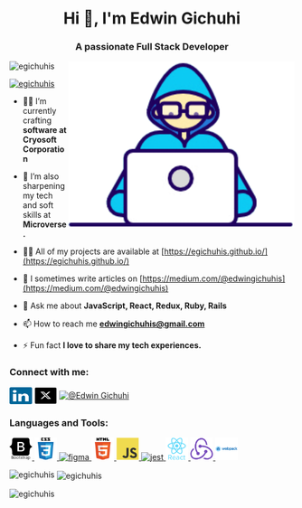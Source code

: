 ### <h1 align="center">Hi 👋, I'm Edwin Gichuhi</h1>

<h3 align="center">A passionate Full Stack Developer</h3>
<img width="400" align="right"src="./images/Developer.gif">

<p align="left"> <img src="https://komarev.com/ghpvc/?username=egichuhis&label=Profile%20views&color=0e75b6&style=flat" alt="egichuhis" /> </p>

<p align="left"> <a href="https://twitter.com/egichuhis" target="blank"><img src="https://img.shields.io/twitter/follow/egichuhis?logo=twitter&style=for-the-badge" alt="egichuhis" /></a> </p>

- 👨‍💻 I’m currently crafting **software at Cryosoft Corporation**
- 🌱 I’m also sharpening my tech and soft skills at **Microverse.**
- 👨‍💻 All of my projects are available at [https://egichuhis.github.io/](https://egichuhis.github.io/)

- 📝 I sometimes write articles on [https://medium.com/@edwingichuhis](https://medium.com/@edwingichuhis)

- 💬 Ask me about **JavaScript, React, Redux, Ruby, Rails**

- 📫 How to reach me **<edwingichuhis@gmail.com>**

- ⚡ Fun fact **I love to share my tech experiences.**

<h3 align="left">Connect with me:</h3>
<p align="left">
<a href="https://www.linkedin.com/in/edwin-gichuhi/" target="blank"><img align="center" src="./images/linkedin.svg" alt="Edwin Gichuhi" height="30" width="40" /></a>
<a href="https://x.com/egichuhis" target="blank"><img align="center" src="./images/x.svg" alt="egichuhis" height="30" width="40" /></a>
<a href="https://medium.com/@edwingichuhis" target="blank"><img align="center" src="https://raw.githubusercontent.com/rahuldkjain/github-profile-readme-generator/master/src/images/icons/Social/medium.svg" alt="@Edwin Gichuhi" height="30" width="40" /></a>
</p>

<h3 align="left">Languages and Tools:</h3>
<p align="left"> <a href="https://getbootstrap.com" target="_blank" rel="noreferrer"> <img src="https://raw.githubusercontent.com/devicons/devicon/master/icons/bootstrap/bootstrap-plain-wordmark.svg" alt="bootstrap" width="40" height="40"/> </a> <a href="https://www.w3schools.com/css/" target="_blank" rel="noreferrer"> <img src="https://raw.githubusercontent.com/devicons/devicon/master/icons/css3/css3-original-wordmark.svg" alt="css3" width="40" height="40"/> </a> <a href="https://www.figma.com/" target="_blank" rel="noreferrer"> <img src="https://www.vectorlogo.zone/logos/figma/figma-icon.svg" alt="figma" width="40" height="40"/> </a> <a href="https://www.w3.org/html/" target="_blank" rel="noreferrer"> <img src="https://raw.githubusercontent.com/devicons/devicon/master/icons/html5/html5-original-wordmark.svg" alt="html5" width="40" height="40"/> </a> <a href="https://developer.mozilla.org/en-US/docs/Web/JavaScript" target="_blank" rel="noreferrer"> <img src="https://raw.githubusercontent.com/devicons/devicon/master/icons/javascript/javascript-original.svg" alt="javascript" width="40" height="40"/> </a> <a href="https://jestjs.io" target="_blank" rel="noreferrer"> <img src="https://www.vectorlogo.zone/logos/jestjsio/jestjsio-icon.svg" alt="jest" width="40" height="40"/> </a> <a href="https://reactjs.org/" target="_blank" rel="noreferrer"> <img src="https://raw.githubusercontent.com/devicons/devicon/master/icons/react/react-original-wordmark.svg" alt="react" width="40" height="40"/> </a><a href="https://redux.js.org/" target="_blank" rel="noreferrer"> <img src="./images/redux.svg" alt="react" width="40" height="40"/> </a> <a href="https://webpack.js.org" target="_blank" rel="noreferrer"> <img src="https://raw.githubusercontent.com/devicons/devicon/d00d0969292a6569d45b06d3f350f463a0107b0d/icons/webpack/webpack-original-wordmark.svg" alt="webpack" width="40" height="40"/> </a> </p>

<p><img align="left" src="https://github-readme-stats.vercel.app/api/top-langs?username=egichuhis&show_icons=true&locale=en&layout=compact" alt="egichuhis" /></p>

<p>&nbsp;<img align="center" src="https://github-readme-stats.vercel.app/api?username=egichuhis&show_icons=true&locale=en" alt="egichuhis" /></p>

<p><img align="center" src="https://github-readme-streak-stats.herokuapp.com/?user=egichuhis&" alt="egichuhis" /></p>
